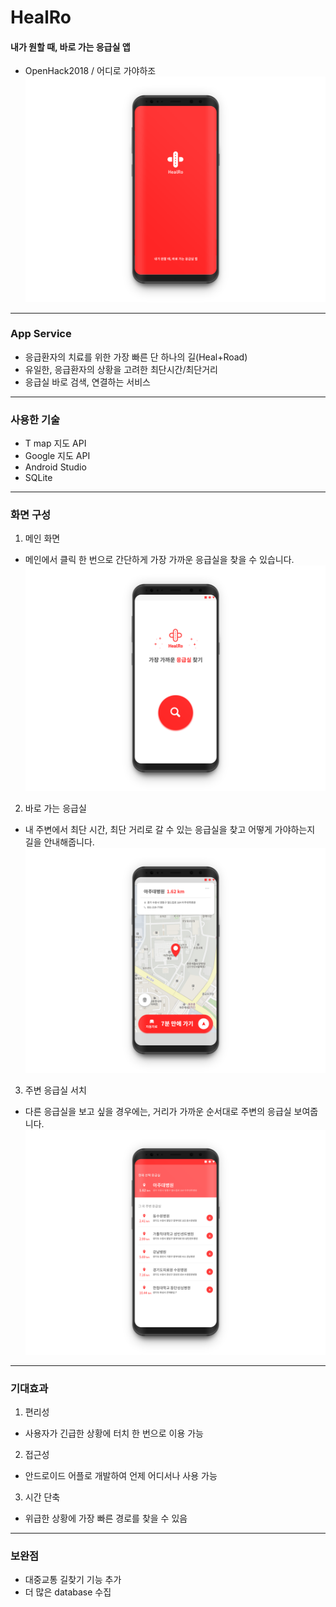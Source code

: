 # HealRo
#### 내가 원할 때, 바로 가는 응급실 앱
- OpenHack2018 / 어디로 가야하조
![splash](/splash.png)
***

### App Service
- 응급환자의 치료를 위한 가장 빠른 단 하나의 길(Heal+Road)
- 유일한, 응급환자의 상황을 고려한 최단시간/최단거리
- 응급실 바로 검색, 연결하는 서비스

***
### 사용한 기술
- T map 지도 API
- Google 지도 API
- Android Studio
- SQLite

***
### 화면 구성
1. 메인 화면
- 메인에서 클릭 한 번으로 간단하게 가장 가까운 응급실을 찾을 수 있습니다.
![main](/main.png)

2. 바로 가는 응급실
- 내 주변에서 최단 시간, 최단 거리로 갈 수 있는 응급실을 찾고 어떻게 가야하는지 길을 안내해줍니다.
![main2](/main2.png)

3. 주변 응급실 서치
- 다른 응급실을 보고 싶을 경우에는, 거리가 가까운 순서대로 주변의 응급실 보여줍니다.
![main3](/main3.png)

***
### 기대효과
1. 편리성
- 사용자가 긴급한 상황에 터치 한 번으로 이용 가능
2. 접근성
- 안드로이드 어플로 개발하여 언제 어디서나 사용 가능
3. 시간 단축
- 위급한 상황에 가장 빠른 경로를 찾을 수 있음
***
### 보완점
- 대중교통 길찾기 기능 추가
- 더 많은 database 수집
